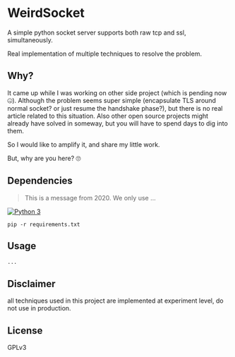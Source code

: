 # WeirdSocket

A simple python socket server supports both raw tcp and ssl, simultaneously.

Real implementation of multiple techniques to resolve the problem.

## Why?

It came up while I was working on other side project (which is pending now 🤐). Although the problem seems super simple (encapsulate TLS around normal socket? or just resume the handshake phase?), but there is no real article related to this situation. Also other open source projects might already have solved in someway, but you will have to spend days to dig into them.

So I would like to amplify it, and share my little work.

But, why are you here? 🙄

## Dependencies

> This is a message from 2020. We only use ...

[![Python 3](https://img.shields.io/badge/python-3-blue.svg)](https://www.python.org/downloads/)

`pip -r requirements.txt`

## Usage

```
...
```

## Disclaimer

all techniques used in this project are implemented at experiment level, do not use in production.

## License

GPLv3